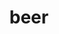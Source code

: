 ---
category: 4-letters
denotation: null
name: beer
reference_link: https://www.etymonline.com/word/beer
root_language: null
root_name: null
title: beer
type: free
word_sums:
- respelling: beer
  sum: 'Beer + '
---